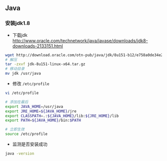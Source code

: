 ## Java

### 安装jdk1.8

- 下载jdk http://www.oracle.com/technetwork/java/javase/downloads/jdk8-downloads-2133151.html

```bash
wget http://download.oracle.com/otn-pub/java/jdk/8u151-b12/e758a0de34e24606bca991d704f6dcbf/jdk-8u151-linux-x64.tar.gz
# 解压
tar -zxvf jdk-8u151-linux-x64.tar.gz
# 移动目录
mv jdk /usr/java
```

- 修改 `/etc/profile` 

```bash
vi /etc/profile

# 添加在最后
export JAVA_HOME=/usr/java
export JRE_HOME=${JAVA_HOME}/jre
export CLASSPATH=.:${JAVA_HOME}/lib:${JRE_HOME}/lib
export PATH=${JAVA_HOME}/bin:$PATH

# 立即生效
source /etc/profile

```

- 监测是否安装成功

```bash
java -version
```

